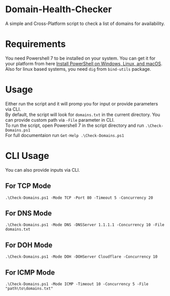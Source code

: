 # Domain-Health-Checker
 A simple and Cross-Platform script to check a list of domains for availability.

 # Requirements
 You need Powershell 7 to be installed on your system. You can get it for your platform from here [Install PowerShell on Windows, Linux, and macOS](https://learn.microsoft.com/en-us/powershell/scripting/install/installing-powershell).  
 Also for linux based systems, you need `dig` from `bind-utils` package.

 # Usage
 Either run the script and it will promp you for input or provide parameters via CLI.  
 By default, the script will look for `domains.txt` in the current directory. You can provide custom path via `-File` parameter in CLI.  
 To run the script, open Powershell 7 in the script directory and run `.\Check-Domains.ps1`  
 For full documentaion run `Get-Help .\Check-Domains.ps1`  

 # CLI Usage
 You can also provide inputs via CLI.

 ## For TCP Mode
 `.\Check-Domains.ps1 -Mode TCP -Port 80 -Timeout 5 -Concurrency 20`

 ## For DNS Mode
 `.\Check-Domains.ps1 -Mode DNS -DNSServer 1.1.1.1 -Concurrency 10 -File domains.txt`

 ## For DOH Mode
 `.\Check-Domains.ps1 -Mode DOH -DOHServer Cloudflare -Concurrency 10`

 ## For ICMP Mode
 `.\Check-Domains.ps1 -Mode ICMP -Timeout 10 -Concurrency 5 -File "path\to\domains.txt"`
 